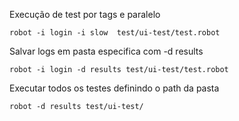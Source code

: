 Execução de test por tags e paralelo

```
robot -i login -i slow  test/ui-test/test.robot
```

Salvar logs em pasta especifica com -d results

```
robot -i login -d results test/ui-test/test.robot
```

Executar todos os testes definindo o path da pasta

```
robot -d results test/ui-test/
```
